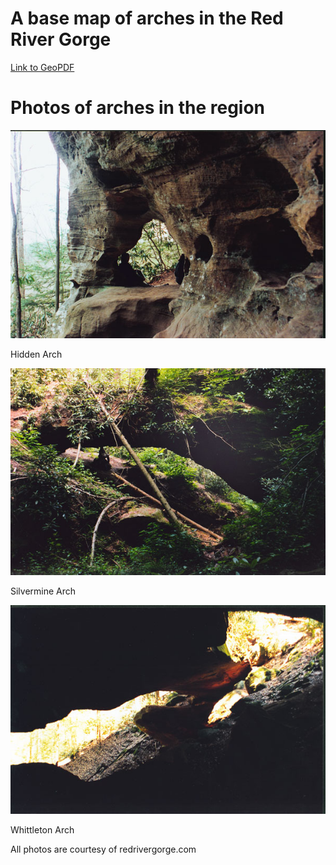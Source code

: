 # A base map of arches in the Red River Gorge

[Link to GeoPDF](RRG_map.pdf)

# Photos of arches in the region

![Hidden Arch](hidden_arch.jpg)

Hidden Arch

![Silvermine Arch](silvermine_arch.jpg)

Silvermine Arch

![Whittleton Arch](whittleton_arch.jpg)

Whittleton Arch

All photos are courtesy of redrivergorge.com



